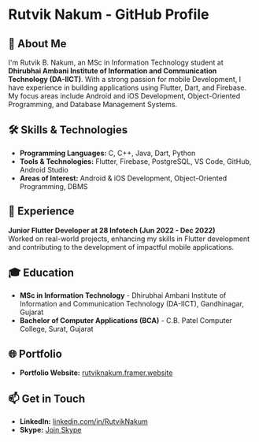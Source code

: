# Rutvik Nakum - GitHub Profile

## 👋 About Me
I'm Rutvik B. Nakum, an MSc in Information Technology student at **Dhirubhai Ambani Institute of Information and Communication Technology (DA-IICT)**. With a strong passion for mobile Development, I have experience in building applications using Flutter, Dart, and Firebase. My focus areas include Android and iOS Development, Object-Oriented Programming, and Database Management Systems.


## 🛠 Skills & Technologies
- **Programming Languages:** C, C++, Java, Dart, Python
- **Tools & Technologies:** Flutter, Firebase, PostgreSQL, VS Code, GitHub, Android Studio
- **Areas of Interest:** Android & iOS Development, Object-Oriented Programming, DBMS

## 💼 Experience
**Junior Flutter Developer at 28 Infotech (Jun 2022 - Dec 2022)**  
Worked on real-world projects, enhancing my skills in Flutter development and contributing to the development of impactful mobile applications.

## 🎓 Education
- **MSc in Information Technology** - Dhirubhai Ambani Institute of Information and Communication Technology (DA-IICT), Gandhinagar, Gujarat
- **Bachelor of Computer Applications (BCA)** - C.B. Patel Computer College, Surat, Gujarat

## 🌐 Portfolio
- **Portfolio Website:** [rutviknakum.framer.website](http://rutviknakum.framer.website)

## 📫 Get in Touch
- **LinkedIn:** [linkedin.com/in/RutvikNakum](https://www.linkedin.com/in/RutvikNakum)
- **Skype:** [Join Skype](https://join.skype.com/invite/wJbX1JjBwxZP)
